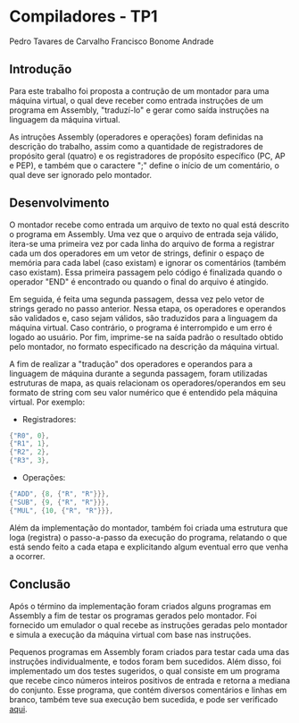 # Compiladores - TP1

Pedro Tavares de Carvalho
Francisco Bonome Andrade

## Introdução

Para este trabalho foi proposta a contrução de um montador para uma máquina virtual, o qual deve receber como entrada instruções de um programa em Assembly, "traduzí-lo" e gerar como saída instruções na linguagem da máquina virtual.  

As intruções Assembly (operadores e operações) foram definidas na descrição do trabalho, assim como a quantidade de registradores de propósito geral (quatro) e os registradores de propósito específico (PC, AP e PEP), e também que o caractere ";" define o início de um comentário, o qual deve ser ignorado pelo montador.

## Desenvolvimento

O montador recebe como entrada um arquivo de texto no qual está descrito o programa em Assembly. Uma vez que o arquivo de entrada seja válido, itera-se uma primeira vez por cada linha do arquivo de forma a registrar cada um dos operadores em um vetor de strings, definir o espaço de memória para cada label (caso existam) e ignorar os comentários (também caso existam). Essa primeira passagem pelo código é finalizada quando o operador "END" é encontrado ou quando o final do arquivo é atingido.

Em seguida, é feita uma segunda passagem, dessa vez pelo vetor de strings gerado no passo anterior. Nessa etapa, os operadores e operandos são validados e, caso sejam válidos, são traduzidos para a linguagem da máquina virtual. Caso contrário, o programa é interrompido e um erro é logado ao usuário. Por fim, imprime-se na saída padrão o resultado obtido pelo montador, no formato especificado na descrição da máquina virtual.

A fim de realizar a "tradução" dos operadores e operandos para a linguagem de máquina durante a segunda passagem, foram utilizadas estruturas de mapa, as quais relacionam os operadores/operandos em seu formato de string com seu valor numérico que é entendido pela máquina virtual. Por exemplo:

- Registradores:

```cpp
{"R0", 0},
{"R1", 1},
{"R2", 2},
{"R3", 3},
```

- Operações:

```cpp
{"ADD", {8, {"R", "R"}}},
{"SUB", {9, {"R", "R"}}},
{"MUL", {10, {"R", "R"}}},
```

Além da implementação do montador, também foi criada uma estrutura que loga (registra) o passo-a-passo da execução do programa, relatando o que está sendo feito a cada etapa e explicitando algum eventual erro que venha a ocorrer.

## Conclusão

Após o término da implementação foram criados alguns programas em Assembly a fim de testar os programas gerados pelo montador. Foi fornecido um emulador o qual recebe as instruções geradas pelo montador e simula a execução da máquina virtual com base nas instruções.

Pequenos programas em Assembly foram criados para testar cada uma das instruções individualmente, e todos foram bem sucedidos. Além disso, foi implementado um dos testes sugeridos, o qual consiste em um programa que recebe cinco números inteiros positivos de entrada e retorna a mediana do conjunto. Esse programa, que contém diversos comentários e linhas em branco, também teve sua execução bem sucedida, e pode ser verificado [aqui](tst/median.txt).
